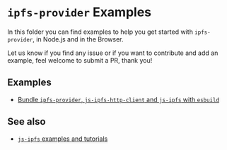 # `ipfs-provider` Examples

In this folder you can find examples to help you get started with `ipfs-provider`, in Node.js and in the Browser.

Let us know if you find any issue or if you want to contribute and add an example, feel welcome to submit a PR, thank you!

## Examples

- [Bundle `ipfs-provider`, `js-ipfs-http-client` and `js-ipfs` with `esbuild`](./browser-esbuild)

## See also

- [`js-ipfs` examples and tutorials](https://github.com/ipfs/js-ipfs/tree/master/examples)
